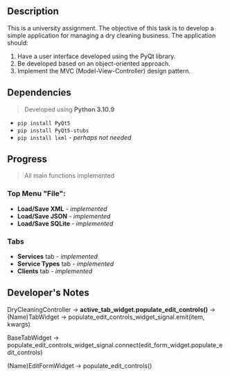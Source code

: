 ## Description

This is a university assignment. The objective of this task is to develop a simple application for managing a dry cleaning business. The application should:

1. Have a user interface developed using the PyQt library.
2. Be developed based on an object-oriented approach.
3. Implement the MVC (Model-View-Controller) design pattern.

## Dependencies

> Developed using __Python 3.10.9__

- `pip install PyQt5`
- `pip install PyQt5-stubs`
- `pip install lxml` - _perhaps not needed_

## Progress

> All main functions implemented

### Top Menu "File":
- __Load/Save XML__ - _implemented_
- __Load/Save JSON__ - _implemented_
- __Load/Save SQLite__ - _implemented_

### Tabs
- __Services__ tab - _implemented_
- __Service Types__ tab - _implemented_
- __Clients__ tab - _implemented_

## Developer's Notes
DryCleaningController -> __active_tab_widget.populate_edit_controls()__ -> (Name)TabWidget -> populate_edit_controls_widget_signal.emit(item, kwargs)

BaseTabWidget -> populate_edit_controls_widget_signal.connect(edit_form_widget.populate_edit_controls)

(Name)EditFormWidget -> populate_edit_controls()